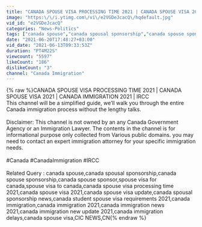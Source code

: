 ```yaml
---
title: "CANADA SPOUSE VISA PROCESSING TIME 2021 | CANADA SPOUSE VISA 2021 | CANADA IMMIGRATION 2021 | IRCC"
image: "https:\/\/i.ytimg.com\/vi\/e2VGDeJcacQ\/hqdefault.jpg"
vid_id: "e2VGDeJcacQ"
categories: "News-Politics"
tags: ["canada spouse","canada spousal sponsorship","canada spouse sponsorship"]
date: "2021-06-20T17:48:27+03:00"
vid_date: "2021-06-13T09:33:53Z"
duration: "PT4M22S"
viewcount: "5597"
likeCount: "186"
dislikeCount: "3"
channel: "Canada Immigration"
---
```

{% raw %}CANADA SPOUSE VISA PROCESSING TIME 2021 | CANADA SPOUSE VISA 2021 | CANADA IMMIGRATION 2021 | IRCC<br />This channel will be a simplified guide, we’ll walk you through the entire Canada  immigration process without the lengthy talks.<br /><br />Disclaimer: This channel is not owned by an any Canada Government Agency or an Immigration Lawyer. The contents in the channel is for informational purpose only collected from Various public domains. you may need to contact an expert immigration attorney for your specific immigration needs.<br /><br />#Canada #CanadaImmigration #IRCC<br /><br />Related Query : canada spouse,canada spousal sponsorship,canada spouse sponsorship,canada spouse sponsor,spouse visa for canada,spouse visa to canada,canada spouse visa processing time 2021,canada spouse visa 2021,canada spouse visa update,canada spousal sponsorship news,canada student spouse visa requirements 2021,canada immigration,canada immigration 2021,canada immigration news 2021,canada immigration new update 2021,canada immigration delays,canada spouse visa,CIC NEWS,CN{% endraw %}
